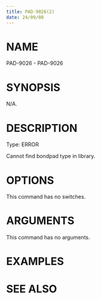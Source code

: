 ```yaml
---
title: PAD-9026(2)
date: 24/09/08
---
```


# NAME

PAD-9026 - PAD-9026

# SYNOPSIS

N/A.

# DESCRIPTION

Type: ERROR

Cannot find bondpad type in library.

# OPTIONS

This command has no switches.

# ARGUMENTS

This command has no arguments.

# EXAMPLES

# SEE ALSO
